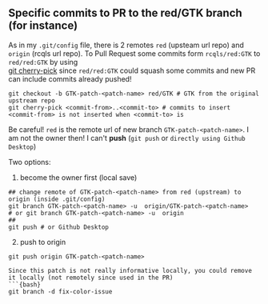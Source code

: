 
## Specific commits to PR to the red/GTK branch (for instance)

As in my `.git/config` file, there is 2 remotes `red` (upsteam url repo) and `origin` (rcqls url repo). To Pull Request some commits form `rcqls/red:GTK` to `red/red:GTK` by using  
[git cherry-pick](https://mirrors.edge.kernel.org/pub/software/scm/git/docs/git-cherry-pick.html) since `red/red:GTK` could squash some commits and new PR can include commits already pushed!

```{branch}
git checkout -b GTK-patch-<patch-name> red/GTK # GTK from the original upstream repo
git cherry-pick <commit-from>..<commit-to> # commits to insert <commit-from> is not inserted when <commit-to> is
```
Be careful! `red` is the remote url of new branch `GTK-patch-<patch-name>`. I am not the owner then! I can't **push** (`git push` or `directly using Github Desktop`)

Two options:

1. become the owner first (local save)
```{bash}
## change remote of GTK-patch-<patch-name> from red (upstream) to origin (inside .git/config)
git branch GTK-patch-<patch-name> -u  origin/GTK-patch-<patch-name> 
# or git branch GTK-patch-<patch-name> -u  origin
## 
git push # or Github Desktop
```
2. push to origin
```{bash}
git push origin GTK-patch-<patch-name>

Since this patch is not really informative locally, you could remove it locally (not remotely since used in the PR)
```{bash}
git branch -d fix-color-issue 
```

